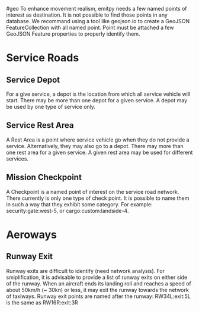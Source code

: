 #geo
To enhance movement realism, emitpy needs a few named points of interest as destination.
It is not possible to find those points in any database.
We recommand using a tool like geojson.io to create a GeoJSON FeatureCollection with all named point. Point must be attached a few GeoJSON Feature properties to properly identify them.

# Service Roads

## Service Depot
For a give service, a depot is the location from which all service vehicle will start.
There may be more than one depot for a given service.
A depot may be used by one type of service only.

## Service Rest Area
A Rest Area is a point where service vehicle go when they do not provide a service. Alternatively, they may also go to a depot.
There may more than one rest area for a given service.
A given rest area may be used for different services.

## Mission Checkpoint
A Checkpoint is a named point of interest on the service road network.
There currently is only one type of check point.
It is possible to name them in such a way that they exhibit some category.
For example: security:gate:west-5, or cargo:custom:landside-4.


# Aeroways

## Runway Exit
Runway exits are difficult to identify (need network analysis).
For smiplification, it is advisable to provide a list of runway exits on either side of the runway.
When an aircraft ends its landing roll and reaches a speed of about 50km/h (~ 30kn) or less, it may exit the runway towards the network of taxiways.
Runway exit points are named after the runway: RW34L:exit:5L is the same as RW16R:exit:3R

